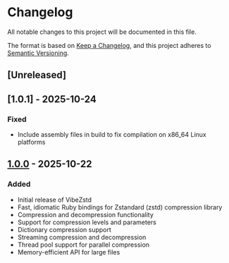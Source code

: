 # Changelog

All notable changes to this project will be documented in this file.

The format is based on [Keep a Changelog](https://keepachangelog.com/en/1.0.0/),
and this project adheres to [Semantic Versioning](https://semver.org/spec/v2.0.0.html).

## [Unreleased]

## [1.0.1] - 2025-10-24

### Fixed
- Include assembly files in build to fix compilation on x86_64 Linux platforms

## [1.0.0] - 2025-10-22

### Added
- Initial release of VibeZstd
- Fast, idiomatic Ruby bindings for Zstandard (zstd) compression library
- Compression and decompression functionality
- Support for compression levels and parameters
- Dictionary compression support
- Streaming compression and decompression
- Thread pool support for parallel compression
- Memory-efficient API for large files

[1.0.0]: https://github.com/kreynolds/vipe_zstd/releases/tag/v1.0.0
